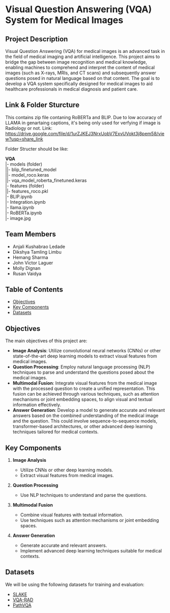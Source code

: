 # Visual Question Answering (VQA) System for Medical Images

## Project Description

Visual Question Answering (VQA) for medical images is an advanced task in the field of medical imaging and artificial intelligence. This project aims to bridge the gap between image recognition and medical knowledge, enabling machines to comprehend and interpret the content of medical images (such as X-rays, MRIs, and CT scans) and subsequently answer questions posed in natural language based on that content. The goal is to develop a VQA system specifically designed for medical images to aid healthcare professionals in medical diagnosis and patient care.

## Link & Folder Sturcture

This contains zip file contaning RoBERTa and BLIP. Due to low accuracy of LLAMA in genartaing captions, it's being only used for verfying if image is Radiology or not. Link: https://drive.google.com/file/d/1urZJKEJ3NrxUobV7ExvUVokt3j8pem58/view?usp=share_link

Folder Structer should be like:<br>

<b>VQA</b><br>
|- models (folder)<br>
||- blip_finetuned_model<br>
||- model_roco.keras<br>
||- vqa_model_roberta_finetuned.keras<br>
|- features (folder)<br>
||- features_roco.pkl <br>
|- BLIP.ipynb <br>
|- Integration.ipynb <br>
|- llama.ipynb <br>
|- RoBERTa.ipynb <br>
|- image.jpg <br>



## Team Members

- Anjali Kushabrao Ledade
- Dikshya Tamling Limbu
- Hemang Sharma
- John Victor Laguer
- Molly Dignan
- Rusan Vaidya

## Table of Contents

- [Objectives](#objectives)
- [Key Components](#keyComponents)
- [Datasets](#datasets)

## Objectives

The main objectives of this project are:

- **Image Analysis**: Utilize convolutional neural networks (CNNs) or other state-of-the-art deep learning models to extract visual features from medical images.
- **Question Processing**: Employ natural language processing (NLP) techniques to parse and understand the questions posed about the medical images.
- **Multimodal Fusion**: Integrate visual features from the medical image with the processed question to create a unified representation. This fusion can be achieved through various techniques, such as attention mechanisms or joint embedding spaces, to align visual and textual information effectively.
- **Answer Generation**: Develop a model to generate accurate and relevant answers based on the combined understanding of the medical image and the question. This could involve sequence-to-sequence models, transformer-based architectures, or other advanced deep learning techniques tailored for medical contexts.

## Key Components

1. **Image Analysis**
   - Utilize CNNs or other deep learning models.
   - Extract visual features from medical images.

2. **Question Processing**
   - Use NLP techniques to understand and parse the questions.

3. **Multimodal Fusion**
   - Combine visual features with textual information.
   - Use techniques such as attention mechanisms or joint embedding spaces.

4. **Answer Generation**
   - Generate accurate and relevant answers.
   - Implement advanced deep learning techniques suitable for medical contexts.


## Datasets

We will be using the following datasets for training and evaluation:

- [SLAKE](https://huggingface.co/datasets/BoKelvin/SLAKE)
- [VQA-RAD](https://huggingface.co/datasets/flaviagiammarino/vqa-rad)
- [PathVQA](https://paperswithcode.com/dataset/pathvqa)

